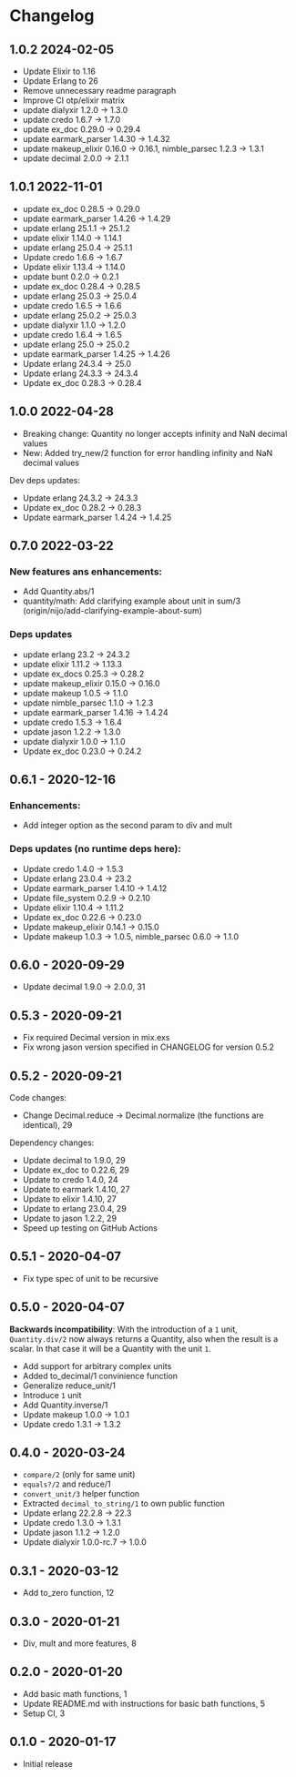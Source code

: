 # Changelog

## 1.0.2 2024-02-05

* Update Elixir to 1.16
* Update Erlang to 26
* Remove unnecessary readme paragraph
* Improve CI otp/elixir matrix
* update dialyxir 1.2.0 -> 1.3.0
* update credo 1.6.7 -> 1.7.0
* update ex_doc 0.29.0 -> 0.29.4
* update earmark_parser 1.4.30 -> 1.4.32
* update makeup_elixir 0.16.0 -> 0.16.1, nimble_parsec 1.2.3 -> 1.3.1
* update decimal 2.0.0 -> 2.1.1

## 1.0.1 2022-11-01

* update ex_doc 0.28.5 -> 0.29.0
* update earmark_parser 1.4.26 -> 1.4.29
* update erlang 25.1.1 -> 25.1.2
* update elixir 1.14.0 -> 1.14.1
* update erlang 25.0.4 -> 25.1.1
* Update credo 1.6.6 -> 1.6.7
* Update elixir 1.13.4 -> 1.14.0
* update bunt 0.2.0 -> 0.2.1
* update ex_doc 0.28.4 -> 0.28.5
* update erlang 25.0.3 -> 25.0.4
* update credo 1.6.5 -> 1.6.6
* update erlang 25.0.2 -> 25.0.3
* update dialyxir 1.1.0 -> 1.2.0
* update credo 1.6.4 -> 1.6.5
* update erlang 25.0 -> 25.0.2
* update earmark_parser 1.4.25 -> 1.4.26
* Update erlang 24.3.4 -> 25.0
* Update erlang 24.3.3 -> 24.3.4
* Update ex_doc 0.28.3 -> 0.28.4

## 1.0.0 2022-04-28

* Breaking change: Quantity no longer accepts infinity and NaN decimal values
* New: Added try_new/2 function for error handling infinity and NaN decimal values

Dev deps updates:

* Update erlang 24.3.2 -> 24.3.3
* Update ex_doc 0.28.2 -> 0.28.3
* Update earmark_parser 1.4.24 -> 1.4.25

## 0.7.0 2022-03-22

### New features ans enhancements:

* Add Quantity.abs/1
* quantity/math: Add clarifying example about unit in sum/3 (origin/nijo/add-clarifying-example-about-sum)

### Deps updates

* update erlang 23.2 -> 24.3.2
* update elixir 1.11.2 -> 1.13.3
* update ex_docs 0.25.3 -> 0.28.2
* update makeup_elixir 0.15.0 -> 0.16.0
* update makeup 1.0.5 -> 1.1.0
* update nimble_parsec 1.1.0 -> 1.2.3
* update earmark_parser 1.4.16 -> 1.4.24
* update credo 1.5.3 -> 1.6.4
* update jason 1.2.2 -> 1.3.0
* update dialyxir 1.0.0 -> 1.1.0
* Update ex_doc 0.23.0 -> 0.24.2

## 0.6.1 - 2020-12-16

### Enhancements:

* Add integer option as the second param to div and mult

### Deps updates (no runtime deps here):

* Update credo 1.4.0 -> 1.5.3
* Update erlang 23.0.4 -> 23.2
* Update earmark_parser 1.4.10 -> 1.4.12
* Update file_system 0.2.9 -> 0.2.10
* Update elixir 1.10.4 -> 1.11.2
* Update ex_doc 0.22.6 -> 0.23.0
* Update makeup_elixir 0.14.1 -> 0.15.0
* Update makeup 1.0.3 -> 1.0.5, nimble_parsec 0.6.0 -> 1.1.0

## 0.6.0 - 2020-09-29

* Update decimal 1.9.0 -> 2.0.0, 31

## 0.5.3 - 2020-09-21

* Fix required Decimal version in mix.exs
* Fix wrong jason version specified in CHANGELOG for version 0.5.2

## 0.5.2 - 2020-09-21

Code changes:

* Change Decimal.reduce -> Decimal.normalize (the functions are identical), 29

Dependency changes:

* Update decimal to 1.9.0, 29
* Update ex_doc to 0.22.6, 29
* Update to credo 1.4.0, 24
* Update to earmark 1.4.10, 27
* Update to elixir 1.4.10, 27
* Update to erlang 23.0.4, 29
* Update to jason 1.2.2, 29
* Speed up testing on GitHub Actions

## 0.5.1 - 2020-04-07

* Fix type spec of unit to be recursive

## 0.5.0 - 2020-04-07

**Backwards incompatibility**: With the introduction of a `1` unit, `Quantity.div/2` now always returns a Quantity,
also when the result is a scalar. In that case it will be a Quantity with the unit `1`.

* Add support for arbitrary complex units
* Added to_decimal/1 convinience function
* Generalize reduce_unit/1
* Introduce `1` unit
* Add Quantity.inverse/1
* Update makeup 1.0.0 -> 1.0.1
* Update credo 1.3.1 -> 1.3.2

## 0.4.0 - 2020-03-24

* `compare/2` (only for same unit)
* `equals?/2` and reduce/1
* `convert_unit/3` helper function
* Extracted `decimal_to_string/1` to own public function
* Update erlang 22.2.8 -> 22.3
* Update credo 1.3.0 -> 1.3.1
* Update jason 1.1.2 -> 1.2.0
* Update dialyxir 1.0.0-rc.7 -> 1.0.0

## 0.3.1 - 2020-03-12

* Add to_zero function, 12

## 0.3.0 - 2020-01-21

* Div, mult and more features, 8

## 0.2.0 - 2020-01-20

* Add basic math functions, 1
* Update README.md with instructions for basic bath functions, 5
* Setup CI, 3

## 0.1.0 - 2020-01-17

* Initial release
